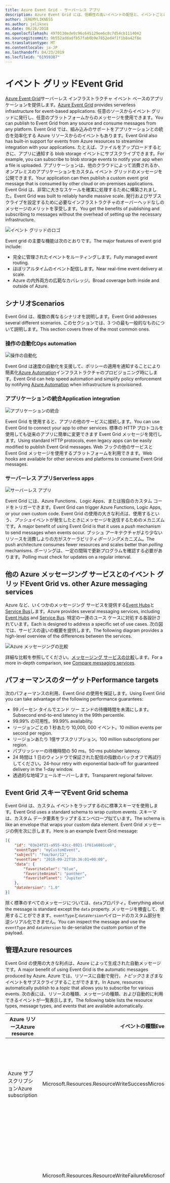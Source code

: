 ```yaml
---
title: Azure Event Grid - サーバーレス アプリ
description: Azure Event Grid には、信頼性の高いイベントの配信と、イベントごとに従量課金モデルに非常に大きなスケールでのルーティング、サーバーレス ソリューションです。
author: JEREMYLIKNESS
ms.author: jeliknes
ms.date: 06/26/2018
ms.openlocfilehash: 4970130ede0c96c645129ee6c8c7d54cb1114042
ms.sourcegitcommit: 9b552addadfb57fab0b9e7852ed4f1f1b8a42f8e
ms.translationtype: MT
ms.contentlocale: ja-JP
ms.lasthandoff: 04/23/2019
ms.locfileid: "61959387"
---
```

# <a name="event-grid"></a><span data-ttu-id="7ff3d-103">イベント グリッド</span><span class="sxs-lookup"><span data-stu-id="7ff3d-103">Event Grid</span></span>

<span data-ttu-id="7ff3d-104">[Azure Event Grid](/azure/event-grid/overview)サーバーレス インフラストラクチャ イベント ベースのアプリケーションを提供します。</span><span class="sxs-lookup"><span data-stu-id="7ff3d-104">[Azure Event Grid](/azure/event-grid/overview) provides serverless infrastructure for event-based applications.</span></span> <span data-ttu-id="7ff3d-105">任意のソースからイベント グリッドに発行し、任意のプラットフォームからのメッセージを使用できます。</span><span class="sxs-lookup"><span data-stu-id="7ff3d-105">You can publish to Event Grid from any source and consume messages from any platform.</span></span> <span data-ttu-id="7ff3d-106">Event Grid では、組み込みのサポートをアプリケーションとの統合を効率化する Azure リソースからのイベントもあります。</span><span class="sxs-lookup"><span data-stu-id="7ff3d-106">Event Grid also has built-in support for events from Azure resources to streamline integration with your applications.</span></span> <span data-ttu-id="7ff3d-107">たとえば、ファイルをアップロードするときに、アプリに通知する blob storage イベントにサブスクライブできます。</span><span class="sxs-lookup"><span data-stu-id="7ff3d-107">For example, you can subscribe to blob storage events to notify your app when a file is uploaded.</span></span> <span data-ttu-id="7ff3d-108">アプリケーションは、他のクラウドによって消費されるか、オンプレミスのアプリケーションをカスタム イベント グリッドのメッセージを公開できます。</span><span class="sxs-lookup"><span data-stu-id="7ff3d-108">Your application can then publish a custom event grid message that is consumed by other cloud or on-premises applications.</span></span> <span data-ttu-id="7ff3d-109">Event Grid は、非常に大きなスケールを確実に処理するために構築されました。</span><span class="sxs-lookup"><span data-stu-id="7ff3d-109">Event Grid was built to reliably handle massive scale.</span></span> <span data-ttu-id="7ff3d-110">発行およびサブスクライブを設定するために必要なインフラストラクチャのオーバーヘッドなしのメッセージのメリットを享受します。</span><span class="sxs-lookup"><span data-stu-id="7ff3d-110">You get the benefits of publishing and subscribing to messages without the overhead of setting up the necessary infrastructure.</span></span>

![イベント グリッドのロゴ](./media/event-grid-logo.png)

<span data-ttu-id="7ff3d-112">Event grid の主要な機能は次のとおりです。</span><span class="sxs-lookup"><span data-stu-id="7ff3d-112">The major features of event grid include:</span></span>

* <span data-ttu-id="7ff3d-113">完全に管理されたイベントをルーティングします。</span><span class="sxs-lookup"><span data-stu-id="7ff3d-113">Fully managed event routing.</span></span>
* <span data-ttu-id="7ff3d-114">ほぼリアルタイムのイベント配信します。</span><span class="sxs-lookup"><span data-stu-id="7ff3d-114">Near real-time event delivery at scale.</span></span>
* <span data-ttu-id="7ff3d-115">Azure の内外両方の広範なカバレッジ。</span><span class="sxs-lookup"><span data-stu-id="7ff3d-115">Broad coverage both inside and outside of Azure.</span></span>

## <a name="scenarios"></a><span data-ttu-id="7ff3d-116">シナリオ</span><span class="sxs-lookup"><span data-stu-id="7ff3d-116">Scenarios</span></span>

<span data-ttu-id="7ff3d-117">Event Grid は、複数の異なるシナリオを説明します。</span><span class="sxs-lookup"><span data-stu-id="7ff3d-117">Event Grid addresses several different scenarios.</span></span> <span data-ttu-id="7ff3d-118">このセクションでは、3 つの最も一般的なものについて説明します。</span><span class="sxs-lookup"><span data-stu-id="7ff3d-118">This section covers three of the most common ones.</span></span>

### <a name="ops-automation"></a><span data-ttu-id="7ff3d-119">操作の自動化</span><span class="sxs-lookup"><span data-stu-id="7ff3d-119">Ops automation</span></span>

![操作の自動化](./media/ops-automation.png)

<span data-ttu-id="7ff3d-121">Event Grid は速度の自動化を支援して、ポリシーの適用を通知することにより簡素化[Azure Automation](https://docs.microsoft.com/azure/automation)インフラストラクチャのプロビジョニング時にします。</span><span class="sxs-lookup"><span data-stu-id="7ff3d-121">Event Grid can help speed automation and simplify policy enforcement by notifying [Azure Automation](https://docs.microsoft.com/azure/automation) when infrastructure is provisioned.</span></span>

### <a name="application-integration"></a><span data-ttu-id="7ff3d-122">アプリケーションの統合</span><span class="sxs-lookup"><span data-stu-id="7ff3d-122">Application integration</span></span>

![アプリケーションの統合](./media/app-integration.png)

<span data-ttu-id="7ff3d-124">Event Grid を使用すると、アプリの他のサービスに接続します。</span><span class="sxs-lookup"><span data-stu-id="7ff3d-124">You can use Event Grid to connect your app to other services.</span></span> <span data-ttu-id="7ff3d-125">標準の HTTP プロトコルを使用しても従来のアプリに簡単に変更できます Event Grid メッセージを発行します。</span><span class="sxs-lookup"><span data-stu-id="7ff3d-125">Using standard HTTP protocols, even legacy apps can be easily modified to publish Event Grid messages.</span></span> <span data-ttu-id="7ff3d-126">Web フックの他のサービスと Event Grid メッセージを使用するプラットフォームを利用できます。</span><span class="sxs-lookup"><span data-stu-id="7ff3d-126">Web hooks are available for other services and platforms to consume Event Grid messages.</span></span>

### <a name="serverless-apps"></a><span data-ttu-id="7ff3d-127">サーバーレス アプリ</span><span class="sxs-lookup"><span data-stu-id="7ff3d-127">Serverless apps</span></span>

![サーバーレス アプリ](./media/serverless-apps.png)

<span data-ttu-id="7ff3d-129">Event Grid には、Azure Functions、Logic Apps、または独自のカスタム コードをトリガーできます。</span><span class="sxs-lookup"><span data-stu-id="7ff3d-129">Event Grid can trigger Azure Functions, Logic Apps, or your own custom code.</span></span> <span data-ttu-id="7ff3d-130">Event Grid の使用の大きな利点は、使用するという、*プッシュ*イベントが発生したときにメッセージを送信するためのメカニズムです。</span><span class="sxs-lookup"><span data-stu-id="7ff3d-130">A major benefit of using Event Grid is that it uses a *push* mechanism to send messages when events occur.</span></span> <span data-ttu-id="7ff3d-131">プッシュ アーキテクチャがより少ないリソースを消費しよりの方がスケーラビリティ*ポーリング*メカニズム。</span><span class="sxs-lookup"><span data-stu-id="7ff3d-131">The push architecture consumes fewer resources and scales better than *polling* mechanisms.</span></span> <span data-ttu-id="7ff3d-132">ポーリングは、一定の間隔で更新プログラムを確認する必要があります。</span><span class="sxs-lookup"><span data-stu-id="7ff3d-132">Polling must check for updates on a regular interval.</span></span>

## <a name="event-grid-vs-other-azure-messaging-services"></a><span data-ttu-id="7ff3d-133">他の Azure メッセージング サービスとのイベント グリッド</span><span class="sxs-lookup"><span data-stu-id="7ff3d-133">Event Grid vs. other Azure messaging services</span></span>

<span data-ttu-id="7ff3d-134">Azure など、いくつかのメッセージング サービスを提供する[Event Hubs](https://docs.microsoft.com/azure/event-hubs)と[Service Bus](https://docs.microsoft.com/azure/service-bus-messaging)します。</span><span class="sxs-lookup"><span data-stu-id="7ff3d-134">Azure provides several messaging services, including [Event Hubs](https://docs.microsoft.com/azure/event-hubs) and [Service Bus](https://docs.microsoft.com/azure/service-bus-messaging).</span></span> <span data-ttu-id="7ff3d-135">特定の一連のユース ケースに対処する各設計されています。</span><span class="sxs-lookup"><span data-stu-id="7ff3d-135">Each is designed to address a specific set of use cases.</span></span> <span data-ttu-id="7ff3d-136">次の図では、サービスの違いの概要を提供します。</span><span class="sxs-lookup"><span data-stu-id="7ff3d-136">The following diagram provides a high-level overview of the differences between the services.</span></span>

![Azure メッセージングの比較](./media/azure-messaging-services.png)

<span data-ttu-id="7ff3d-138">詳細な比較を参照してください。[メッセージング サービスの比較](https://docs.microsoft.com/azure/event-grid/compare-messaging-services)します。</span><span class="sxs-lookup"><span data-stu-id="7ff3d-138">For a more in-depth comparison, see [Compare messaging services](https://docs.microsoft.com/azure/event-grid/compare-messaging-services).</span></span>

## <a name="performance-targets"></a><span data-ttu-id="7ff3d-139">パフォーマンスのターゲット</span><span class="sxs-lookup"><span data-stu-id="7ff3d-139">Performance targets</span></span>

<span data-ttu-id="7ff3d-140">次のパフォーマンスの利用、Event Grid の使用を保証します。</span><span class="sxs-lookup"><span data-stu-id="7ff3d-140">Using Event Grid you can take advantage of the following performance guarantees:</span></span>

* <span data-ttu-id="7ff3d-141">99 パーセン タイルでエンド ツー エンドの待機時間を未満にします。</span><span class="sxs-lookup"><span data-stu-id="7ff3d-141">Subsecond end-to-end latency in the 99th percentile.</span></span>
* <span data-ttu-id="7ff3d-142">99.99% の可用性。</span><span class="sxs-lookup"><span data-stu-id="7ff3d-142">99.99% availability.</span></span>
* <span data-ttu-id="7ff3d-143">リージョンごとの 1 秒あたり 10,000, 000 イベント。</span><span class="sxs-lookup"><span data-stu-id="7ff3d-143">10 million events per second per region.</span></span>
* <span data-ttu-id="7ff3d-144">リージョンあたり 1億サブスクリプション。</span><span class="sxs-lookup"><span data-stu-id="7ff3d-144">100 million subscriptions per region.</span></span>
* <span data-ttu-id="7ff3d-145">パブリッシャーの待機時間の 50 ms。</span><span class="sxs-lookup"><span data-stu-id="7ff3d-145">50-ms publisher latency.</span></span>
* <span data-ttu-id="7ff3d-146">24 時間は 1 日のウィンドウで保証された配信の指数のバックオフで再試行してください。</span><span class="sxs-lookup"><span data-stu-id="7ff3d-146">24-hour retry with exponential back-off for guaranteed delivery in the 1-day window.</span></span>
* <span data-ttu-id="7ff3d-147">透過的な地域フェールオーバーします。</span><span class="sxs-lookup"><span data-stu-id="7ff3d-147">Transparent regional failover.</span></span>

## <a name="event-grid-schema"></a><span data-ttu-id="7ff3d-148">Event Grid スキーマ</span><span class="sxs-lookup"><span data-stu-id="7ff3d-148">Event Grid schema</span></span>

<span data-ttu-id="7ff3d-149">Event Grid は、カスタム イベントをラップするのに標準スキーマを使用します。</span><span class="sxs-lookup"><span data-stu-id="7ff3d-149">Event Grid uses a standard schema to wrap custom events.</span></span> <span data-ttu-id="7ff3d-150">スキーマは、カスタム データ要素をラップするエンベロープ似ています。</span><span class="sxs-lookup"><span data-stu-id="7ff3d-150">The schema is like an envelope that wraps your custom data element.</span></span> <span data-ttu-id="7ff3d-151">Event Grid メッセージの例を次に示します。</span><span class="sxs-lookup"><span data-stu-id="7ff3d-151">Here is an example Event Grid message:</span></span>

```json
[{
    "id": "03e24f21-a955-43cc-8921-1f61a6081ce0",
    "eventType": "myCustomEvent",
    "subject": "foo/bar/12",
    "eventTime": "2018-09-22T10:36:01+00:00",
    "data": {
        "favoriteColor": "blue",
        "favoriteAnimal": "panther",
        "favoritePlanet": "Jupiter"
    },
    "dataVersion": "1.0"
}]
```

<span data-ttu-id="7ff3d-152">除く標準のすべてのメッセージについては、`data`プロパティ。</span><span class="sxs-lookup"><span data-stu-id="7ff3d-152">Everything about the message is standard except the `data` property.</span></span> <span data-ttu-id="7ff3d-153">メッセージを検査して、使用することができます、`eventType`と`dataVersion`ペイロードのカスタム部分を逆シリアル化できません。</span><span class="sxs-lookup"><span data-stu-id="7ff3d-153">You can inspect the message and use the `eventType` and `dataVersion` to de-serialize the custom portion of the payload.</span></span>

## <a name="azure-resources"></a><span data-ttu-id="7ff3d-154">管理</span><span class="sxs-lookup"><span data-stu-id="7ff3d-154">Azure resources</span></span>

<span data-ttu-id="7ff3d-155">Event Grid の使用の大きな利点は、Azure によって生成された自動メッセージです。</span><span class="sxs-lookup"><span data-stu-id="7ff3d-155">A major benefit of using Event Grid is the automatic messages produced by Azure.</span></span> <span data-ttu-id="7ff3d-156">Azure では、リソースに自動で発行、*トピック*さまざまなイベントをサブスクライブすることができます。</span><span class="sxs-lookup"><span data-stu-id="7ff3d-156">In Azure, resources automatically publish to a *topic* that allows you to subscribe for various events.</span></span> <span data-ttu-id="7ff3d-157">次の表には、リソースの種類、メッセージの種類、および自動的に利用できるイベントが一覧表示します。</span><span class="sxs-lookup"><span data-stu-id="7ff3d-157">The following table lists the resource types, message types, and events that are available automatically.</span></span>

| <span data-ttu-id="7ff3d-158">Azure リソース</span><span class="sxs-lookup"><span data-stu-id="7ff3d-158">Azure resource</span></span> | <span data-ttu-id="7ff3d-159">イベントの種類</span><span class="sxs-lookup"><span data-stu-id="7ff3d-159">Event type</span></span> | <span data-ttu-id="7ff3d-160">説明</span><span class="sxs-lookup"><span data-stu-id="7ff3d-160">Description</span></span> |
| -------------- | ---------- | ----------- |
| <span data-ttu-id="7ff3d-161">Azure サブスクリプション</span><span class="sxs-lookup"><span data-stu-id="7ff3d-161">Azure subscription</span></span> | <span data-ttu-id="7ff3d-162">Microsoft.Resources.ResourceWriteSuccess</span><span class="sxs-lookup"><span data-stu-id="7ff3d-162">Microsoft.Resources.ResourceWriteSuccess</span></span> | <span data-ttu-id="7ff3d-163">発生したときに、リソースの作成または更新操作は成功します。</span><span class="sxs-lookup"><span data-stu-id="7ff3d-163">Raised when a resource create or update operation succeeds.</span></span> |
| | <span data-ttu-id="7ff3d-164">Microsoft.Resources.ResourceWriteFailure</span><span class="sxs-lookup"><span data-stu-id="7ff3d-164">Microsoft.Resources.ResourceWriteFailure</span></span> | <span data-ttu-id="7ff3d-165">リソースの作成または更新操作が失敗したときに発生します。</span><span class="sxs-lookup"><span data-stu-id="7ff3d-165">Raised when a resource create or update operation fails.</span></span> |
| | <span data-ttu-id="7ff3d-166">Microsoft.Resources.ResourceWriteCancel</span><span class="sxs-lookup"><span data-stu-id="7ff3d-166">Microsoft.Resources.ResourceWriteCancel</span></span> | <span data-ttu-id="7ff3d-167">リソースが作成または更新操作が取り消された発生します。</span><span class="sxs-lookup"><span data-stu-id="7ff3d-167">Raised when a resource create or update operation is canceled.</span></span> |
|  | <span data-ttu-id="7ff3d-168">Microsoft.Resources.ResourceDeleteSuccess</span><span class="sxs-lookup"><span data-stu-id="7ff3d-168">Microsoft.Resources.ResourceDeleteSuccess</span></span> | <span data-ttu-id="7ff3d-169">リソースの削除操作が成功したときに発生します。</span><span class="sxs-lookup"><span data-stu-id="7ff3d-169">Raised when a resource delete operation succeeds.</span></span> |
|  | <span data-ttu-id="7ff3d-170">Microsoft.Resources.ResourceDeleteFailure</span><span class="sxs-lookup"><span data-stu-id="7ff3d-170">Microsoft.Resources.ResourceDeleteFailure</span></span> | <span data-ttu-id="7ff3d-171">リソースの削除操作が失敗したときに発生します。</span><span class="sxs-lookup"><span data-stu-id="7ff3d-171">Raised when a resource delete operation fails.</span></span> |
| | <span data-ttu-id="7ff3d-172">Microsoft.Resources.ResourceDeleteCancel</span><span class="sxs-lookup"><span data-stu-id="7ff3d-172">Microsoft.Resources.ResourceDeleteCancel</span></span> | <span data-ttu-id="7ff3d-173">リソースの削除操作が取り消されたときに発生します。</span><span class="sxs-lookup"><span data-stu-id="7ff3d-173">Raised when a resource delete operation is canceled.</span></span> <span data-ttu-id="7ff3d-174">このイベントは、テンプレートのデプロイが取り消されたときに発生します。</span><span class="sxs-lookup"><span data-stu-id="7ff3d-174">This event happens when a template deployment is canceled.</span></span> |
| <span data-ttu-id="7ff3d-175">BLOB ストレージ</span><span class="sxs-lookup"><span data-stu-id="7ff3d-175">Blob storage</span></span> | <span data-ttu-id="7ff3d-176">Microsoft.Storage.BlobCreated</span><span class="sxs-lookup"><span data-stu-id="7ff3d-176">Microsoft.Storage.BlobCreated</span></span> | <span data-ttu-id="7ff3d-177">Blob が作成されたときに発生します。</span><span class="sxs-lookup"><span data-stu-id="7ff3d-177">Raised when a blob is created.</span></span> |
| | <span data-ttu-id="7ff3d-178">Microsoft.Storage.BlobDeleted</span><span class="sxs-lookup"><span data-stu-id="7ff3d-178">Microsoft.Storage.BlobDeleted</span></span> | <span data-ttu-id="7ff3d-179">Blob が削除されたときに発生します。</span><span class="sxs-lookup"><span data-stu-id="7ff3d-179">Raised when a blob is deleted.</span></span> |
| <span data-ttu-id="7ff3d-180">イベント ハブ</span><span class="sxs-lookup"><span data-stu-id="7ff3d-180">Event hubs</span></span> | <span data-ttu-id="7ff3d-181">Microsoft.EventHub.CaptureFileCreated</span><span class="sxs-lookup"><span data-stu-id="7ff3d-181">Microsoft.EventHub.CaptureFileCreated</span></span> | <span data-ttu-id="7ff3d-182">キャプチャ ファイルが作成されたときに発生します。</span><span class="sxs-lookup"><span data-stu-id="7ff3d-182">Raised when a capture file is created.</span></span>
| <span data-ttu-id="7ff3d-183">IoT Hub</span><span class="sxs-lookup"><span data-stu-id="7ff3d-183">IoT Hub</span></span> | <span data-ttu-id="7ff3d-184">Microsoft.Devices.DeviceCreated</span><span class="sxs-lookup"><span data-stu-id="7ff3d-184">Microsoft.Devices.DeviceCreated</span></span> | <span data-ttu-id="7ff3d-185">デバイスが IoT hub に登録されているときに発行します。</span><span class="sxs-lookup"><span data-stu-id="7ff3d-185">Published when a device is registered to an IoT hub.</span></span> |
| | <span data-ttu-id="7ff3d-186">Microsoft.Devices.DeviceDeleted</span><span class="sxs-lookup"><span data-stu-id="7ff3d-186">Microsoft.Devices.DeviceDeleted</span></span> | <span data-ttu-id="7ff3d-187">デバイスが IoT hub から削除されたときに発行します。</span><span class="sxs-lookup"><span data-stu-id="7ff3d-187">Published when a device is deleted from an IoT hub.</span></span> |
| <span data-ttu-id="7ff3d-188">リソース グループ</span><span class="sxs-lookup"><span data-stu-id="7ff3d-188">Resource groups</span></span> | <span data-ttu-id="7ff3d-189">Microsoft.Resources.ResourceWriteSuccess</span><span class="sxs-lookup"><span data-stu-id="7ff3d-189">Microsoft.Resources.ResourceWriteSuccess</span></span> | <span data-ttu-id="7ff3d-190">発生したときに、リソースの作成または更新操作は成功します。</span><span class="sxs-lookup"><span data-stu-id="7ff3d-190">Raised when a resource create or update operation succeeds.</span></span> |
| | <span data-ttu-id="7ff3d-191">Microsoft.Resources.ResourceWriteFailure</span><span class="sxs-lookup"><span data-stu-id="7ff3d-191">Microsoft.Resources.ResourceWriteFailure</span></span> | <span data-ttu-id="7ff3d-192">リソースの作成または更新操作が失敗したときに発生します。</span><span class="sxs-lookup"><span data-stu-id="7ff3d-192">Raised when a resource create or update operation fails.</span></span> |
| | <span data-ttu-id="7ff3d-193">Microsoft.Resources.ResourceWriteCancel</span><span class="sxs-lookup"><span data-stu-id="7ff3d-193">Microsoft.Resources.ResourceWriteCancel</span></span> | <span data-ttu-id="7ff3d-194">リソースが作成または更新操作が取り消された発生します。</span><span class="sxs-lookup"><span data-stu-id="7ff3d-194">Raised when a resource create or update operation is canceled.</span></span> |
| | <span data-ttu-id="7ff3d-195">Microsoft.Resources.ResourceDeleteSuccess</span><span class="sxs-lookup"><span data-stu-id="7ff3d-195">Microsoft.Resources.ResourceDeleteSuccess</span></span> | <span data-ttu-id="7ff3d-196">リソースの削除操作が成功したときに発生します。</span><span class="sxs-lookup"><span data-stu-id="7ff3d-196">Raised when a resource delete operation succeeds.</span></span> |
| | <span data-ttu-id="7ff3d-197">Microsoft.Resources.ResourceDeleteFailure</span><span class="sxs-lookup"><span data-stu-id="7ff3d-197">Microsoft.Resources.ResourceDeleteFailure</span></span> | <span data-ttu-id="7ff3d-198">リソースの削除操作が失敗したときに発生します。</span><span class="sxs-lookup"><span data-stu-id="7ff3d-198">Raised when a resource delete operation fails.</span></span> |
| | <span data-ttu-id="7ff3d-199">Microsoft.Resources.ResourceDeleteCancel</span><span class="sxs-lookup"><span data-stu-id="7ff3d-199">Microsoft.Resources.ResourceDeleteCancel</span></span> | <span data-ttu-id="7ff3d-200">リソースの削除操作が取り消されたときに発生します。</span><span class="sxs-lookup"><span data-stu-id="7ff3d-200">Raised when a resource delete operation is canceled.</span></span> <span data-ttu-id="7ff3d-201">このイベントは、テンプレートのデプロイが取り消されたときに発生します。</span><span class="sxs-lookup"><span data-stu-id="7ff3d-201">This event happens when a template deployment is canceled.</span></span> |

<span data-ttu-id="7ff3d-202">詳細については、次を参照してください。 [Azure Event Grid イベント スキーマ](https://docs.microsoft.com/azure/event-grid/event-schema)します。</span><span class="sxs-lookup"><span data-stu-id="7ff3d-202">For more information, see [Azure Event Grid event schema](https://docs.microsoft.com/azure/event-grid/event-schema).</span></span>

<span data-ttu-id="7ff3d-203">Event Grid は、あらゆる種類のオンプレミスで実行されるものも含めて、アプリケーションからアクセスできます。</span><span class="sxs-lookup"><span data-stu-id="7ff3d-203">You can access Event Grid from any type of application, even one that runs on-premises.</span></span>

## <a name="conclusion"></a><span data-ttu-id="7ff3d-204">まとめ</span><span class="sxs-lookup"><span data-stu-id="7ff3d-204">Conclusion</span></span>

<span data-ttu-id="7ff3d-205">この章では、Azure Functions、Logic Apps、および Event Grid を構成している Azure のサーバーレス プラットフォームについて説明しました。</span><span class="sxs-lookup"><span data-stu-id="7ff3d-205">In this chapter you learned about the Azure serverless platform that is composed of Azure Functions, Logic Apps, and Event Grid.</span></span> <span data-ttu-id="7ff3d-206">これらのリソースを使用して、すべてサーバーレス アプリケーション アーキテクチャを構築するまたは他のクラウド リソースと対話し、オンプレミス サーバーをハイブリッド ソリューションを作成できます。</span><span class="sxs-lookup"><span data-stu-id="7ff3d-206">You can use these resources to build an entirely serverless app architecture, or create a hybrid solution that interacts with other cloud resources and on-premises servers.</span></span> <span data-ttu-id="7ff3d-207">などのサーバーレス データ プラットフォームと組み合わせて[Azure SQL](https://docs.microsoft.com/azure/sql-database)または[CosmosDB](https://docs.microsoft.com/azure/cosmos-db/introduction)、完全に管理されたクラウド ネイティブ アプリケーションを構築できます。</span><span class="sxs-lookup"><span data-stu-id="7ff3d-207">Combined with a serverless data platform such as [Azure SQL](https://docs.microsoft.com/azure/sql-database) or [CosmosDB](https://docs.microsoft.com/azure/cosmos-db/introduction), you can build fully managed cloud native applications.</span></span>

## <a name="recommended-resources"></a><span data-ttu-id="7ff3d-208">推奨リソース</span><span class="sxs-lookup"><span data-stu-id="7ff3d-208">Recommended resources</span></span>

* [<span data-ttu-id="7ff3d-209">App service プラン</span><span class="sxs-lookup"><span data-stu-id="7ff3d-209">App service plans</span></span>](https://docs.microsoft.com/azure/app-service/azure-web-sites-web-hosting-plans-in-depth-overview)
* [<span data-ttu-id="7ff3d-210">Application Insights</span><span class="sxs-lookup"><span data-stu-id="7ff3d-210">Application Insights</span></span>](https://docs.microsoft.com/azure/application-insights)
* [<span data-ttu-id="7ff3d-211">Application Insights Analytics</span><span class="sxs-lookup"><span data-stu-id="7ff3d-211">Application Insights Analytics</span></span>](https://docs.microsoft.com/azure/application-insights/app-insights-analytics)
* [<span data-ttu-id="7ff3d-212">Azure:サーバーレス Azure Functions を使用してクラウドにアプリを表示します。</span><span class="sxs-lookup"><span data-stu-id="7ff3d-212">Azure: Bring your app to the cloud with serverless Azure Functions</span></span>](https://channel9.msdn.com/events/Connect/2017/E102)
* [<span data-ttu-id="7ff3d-213">Azure Event Grid</span><span class="sxs-lookup"><span data-stu-id="7ff3d-213">Azure Event Grid</span></span>](https://docs.microsoft.com/azure/event-grid/overview)
* [<span data-ttu-id="7ff3d-214">Azure Event Grid イベント スキーマ</span><span class="sxs-lookup"><span data-stu-id="7ff3d-214">Azure Event Grid event schema</span></span>](https://docs.microsoft.com/azure/event-grid/event-schema)
* [<span data-ttu-id="7ff3d-215">Azure Event Hubs</span><span class="sxs-lookup"><span data-stu-id="7ff3d-215">Azure Event Hubs</span></span>](https://docs.microsoft.com/azure/event-hubs)
* [<span data-ttu-id="7ff3d-216">Azure Functions のドキュメント</span><span class="sxs-lookup"><span data-stu-id="7ff3d-216">Azure Functions documentation</span></span>](https://docs.microsoft.com/azure/azure-functions)
* [<span data-ttu-id="7ff3d-217">Azure Functions のトリガーとバインドの概念</span><span class="sxs-lookup"><span data-stu-id="7ff3d-217">Azure Functions triggers and bindings concepts</span></span>](https://docs.microsoft.com/azure/azure-functions/functions-triggers-bindings)
* [<span data-ttu-id="7ff3d-218">Azure Logic Apps</span><span class="sxs-lookup"><span data-stu-id="7ff3d-218">Azure Logic Apps</span></span>](https://docs.microsoft.com/azure/logic-apps)
* [<span data-ttu-id="7ff3d-219">Azure Service Bus</span><span class="sxs-lookup"><span data-stu-id="7ff3d-219">Azure Service Bus</span></span>](https://docs.microsoft.com/azure/service-bus-messaging)
* [<span data-ttu-id="7ff3d-220">Azure Table Storage</span><span class="sxs-lookup"><span data-stu-id="7ff3d-220">Azure Table Storage</span></span>](https://docs.microsoft.com/azure/cosmos-db/table-storage-overview)
* [<span data-ttu-id="7ff3d-221">1.x と 2.x の比較関数</span><span class="sxs-lookup"><span data-stu-id="7ff3d-221">Compare functions 1.x and 2.x</span></span>](https://docs.microsoft.com/azure/azure-functions/functions-versions)
* [<span data-ttu-id="7ff3d-222">Azure をオンプレミス データ ゲートウェイとオンプレミス データ ソースに接続します。</span><span class="sxs-lookup"><span data-stu-id="7ff3d-222">Connecting to on-premises data sources with Azure On-premises Data Gateway</span></span>](https://docs.microsoft.com/azure/analysis-services/analysis-services-gateway)
* [<span data-ttu-id="7ff3d-223">Azure portal で初めての関数を作成します。</span><span class="sxs-lookup"><span data-stu-id="7ff3d-223">Create your first function in the Azure portal</span></span>](https://docs.microsoft.com/azure/azure-functions/functions-create-first-azure-function)
* [<span data-ttu-id="7ff3d-224">Azure CLI を使用した初めての関数を作成します。</span><span class="sxs-lookup"><span data-stu-id="7ff3d-224">Create your first function using the Azure CLI</span></span>](https://docs.microsoft.com/azure/azure-functions/functions-create-first-azure-function-azure-cli)
* [<span data-ttu-id="7ff3d-225">Visual Studio を使用した初めての関数を作成します。</span><span class="sxs-lookup"><span data-stu-id="7ff3d-225">Create your first function using Visual Studio</span></span>](https://docs.microsoft.com/azure/azure-functions/functions-create-your-first-function-visual-studio)
* [<span data-ttu-id="7ff3d-226">関数がサポートされている言語</span><span class="sxs-lookup"><span data-stu-id="7ff3d-226">Functions supported languages</span></span>](https://docs.microsoft.com/azure/azure-functions/supported-languages)
* [<span data-ttu-id="7ff3d-227">Azure Functions を監視</span><span class="sxs-lookup"><span data-stu-id="7ff3d-227">Monitor Azure Functions</span></span>](https://docs.microsoft.com/azure/azure-functions/functions-monitoring)
* [<span data-ttu-id="7ff3d-228">Azure Functions プロキシを操作します。</span><span class="sxs-lookup"><span data-stu-id="7ff3d-228">Work with Azure Functions Proxies</span></span>](https://docs.microsoft.com/azure/azure-functions/functions-proxies)

>[!div class="step-by-step"]
><span data-ttu-id="7ff3d-229">[前へ](logic-apps.md)
>[次へ](durable-azure-functions.md)</span><span class="sxs-lookup"><span data-stu-id="7ff3d-229">[Previous](logic-apps.md)
[Next](durable-azure-functions.md)</span></span>
